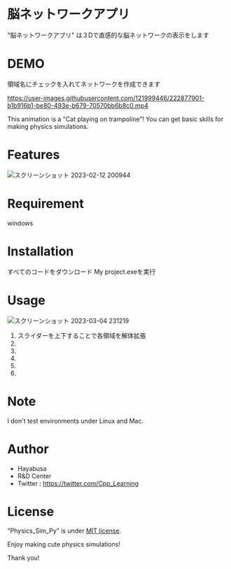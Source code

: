 # 脳ネットワークアプリ

"脳ネットワークアプリ" は３Dで直感的な脳ネットワークの表示をします

# DEMO

領域名にチェックを入れてネットワークを作成できます



https://user-images.githubusercontent.com/121999446/222877901-b1b916b1-be80-493e-b679-70570bb6b8c0.mp4



This animation is a "Cat playing on trampoline"!
You can get basic skills for making physics simulations.

# Features
![スクリーンショット 2023-02-12 200944](https://user-images.githubusercontent.com/121999446/222879192-e0353a06-4f7e-4f54-b49d-1b8f2aae7e92.png)


# Requirement
windows

# Installation

すべてのコードをダウンロード
My project.exeを実行

# Usage


![スクリーンショット 2023-03-04 231219](https://user-images.githubusercontent.com/121999446/222907475-4d9f602e-b08e-4f22-afd9-85f5349dec94.png)
1. スライダーを上下することで各領域を解体拡張
1. 
1.
1.
1.
1.

# Note

I don't test environments under Linux and Mac.

# Author

* Hayabusa
* R&D Center
* Twitter : https://twitter.com/Cpp_Learning

# License

"Physics_Sim_Py" is under [MIT license](https://en.wikipedia.org/wiki/MIT_License).

Enjoy making cute physics simulations!

Thank you!

